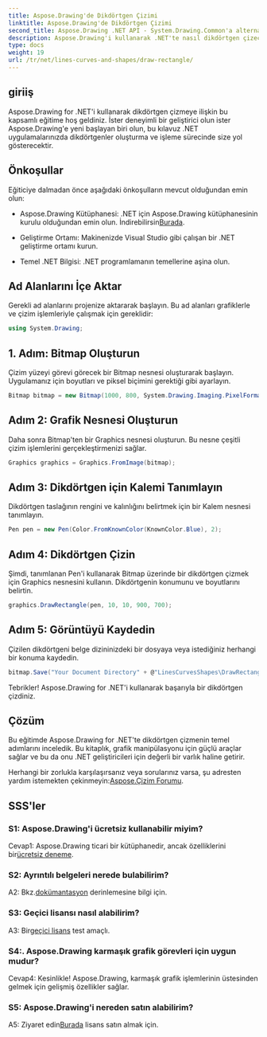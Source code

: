 ```yaml
---
title: Aspose.Drawing'de Dikdörtgen Çizimi
linktitle: Aspose.Drawing'de Dikdörtgen Çizimi
second_title: Aspose.Drawing .NET API - System.Drawing.Common'a alternatif
description: Aspose.Drawing'i kullanarak .NET'te nasıl dikdörtgen çizeceğinizi öğrenin. Kod örnekleri içeren adım adım kılavuz.
type: docs
weight: 19
url: /tr/net/lines-curves-and-shapes/draw-rectangle/
---
```

## giriiş

Aspose.Drawing for .NET'i kullanarak dikdörtgen çizmeye ilişkin bu kapsamlı eğitime hoş geldiniz. İster deneyimli bir geliştirici olun ister Aspose.Drawing'e yeni başlayan biri olun, bu kılavuz .NET uygulamalarınızda dikdörtgenler oluşturma ve işleme sürecinde size yol gösterecektir.

## Önkoşullar

Eğiticiye dalmadan önce aşağıdaki önkoşulların mevcut olduğundan emin olun:

- Aspose.Drawing Kütüphanesi: .NET için Aspose.Drawing kütüphanesinin kurulu olduğundan emin olun. İndirebilirsin[Burada](https://releases.aspose.com/drawing/net/).

- Geliştirme Ortamı: Makinenizde Visual Studio gibi çalışan bir .NET geliştirme ortamı kurun.

- Temel .NET Bilgisi: .NET programlamanın temellerine aşina olun.

## Ad Alanlarını İçe Aktar

Gerekli ad alanlarını projenize aktararak başlayın. Bu ad alanları grafiklerle ve çizim işlemleriyle çalışmak için gereklidir:

```csharp
using System.Drawing;
```

## 1. Adım: Bitmap Oluşturun

Çizim yüzeyi görevi görecek bir Bitmap nesnesi oluşturarak başlayın. Uygulamanız için boyutları ve piksel biçimini gerektiği gibi ayarlayın.

```csharp
Bitmap bitmap = new Bitmap(1000, 800, System.Drawing.Imaging.PixelFormat.Format32bppPArgb);
```

## Adım 2: Grafik Nesnesi Oluşturun

Daha sonra Bitmap'ten bir Graphics nesnesi oluşturun. Bu nesne çeşitli çizim işlemlerini gerçekleştirmenizi sağlar.

```csharp
Graphics graphics = Graphics.FromImage(bitmap);
```

## Adım 3: Dikdörtgen için Kalemi Tanımlayın

Dikdörtgen taslağının rengini ve kalınlığını belirtmek için bir Kalem nesnesi tanımlayın.

```csharp
Pen pen = new Pen(Color.FromKnownColor(KnownColor.Blue), 2);
```

## Adım 4: Dikdörtgen Çizin

Şimdi, tanımlanan Pen'i kullanarak Bitmap üzerinde bir dikdörtgen çizmek için Graphics nesnesini kullanın. Dikdörtgenin konumunu ve boyutlarını belirtin.

```csharp
graphics.DrawRectangle(pen, 10, 10, 900, 700);
```

## Adım 5: Görüntüyü Kaydedin

Çizilen dikdörtgeni belge dizininizdeki bir dosyaya veya istediğiniz herhangi bir konuma kaydedin.

```csharp
bitmap.Save("Your Document Directory" + @"LinesCurvesShapes\DrawRectangle_out.png");
```

Tebrikler! Aspose.Drawing for .NET'i kullanarak başarıyla bir dikdörtgen çizdiniz.

## Çözüm

Bu eğitimde Aspose.Drawing for .NET'te dikdörtgen çizmenin temel adımlarını inceledik. Bu kitaplık, grafik manipülasyonu için güçlü araçlar sağlar ve bu da onu .NET geliştiricileri için değerli bir varlık haline getirir.

 Herhangi bir zorlukla karşılaşırsanız veya sorularınız varsa, şu adresten yardım istemekten çekinmeyin:[Aspose.Çizim Forumu](https://forum.aspose.com/c/diagram/17).

## SSS'ler

### S1: Aspose.Drawing'i ücretsiz kullanabilir miyim?

 Cevap1: Aspose.Drawing ticari bir kütüphanedir, ancak özelliklerini bir[ücretsiz deneme](https://releases.aspose.com/).

### S2: Ayrıntılı belgeleri nerede bulabilirim?

 A2: Bkz.[dokümantasyon](https://reference.aspose.com/drawing/net/) derinlemesine bilgi için.

### S3: Geçici lisansı nasıl alabilirim?

 A3: Bir[geçici lisans](https://purchase.aspose.com/temporary-license/) test amaçlı.

### S4:. Aspose.Drawing karmaşık grafik görevleri için uygun mudur?

Cevap4: Kesinlikle! Aspose.Drawing, karmaşık grafik işlemlerinin üstesinden gelmek için gelişmiş özellikler sağlar.

### S5: Aspose.Drawing'i nereden satın alabilirim?

 A5: Ziyaret edin[Burada](https://purchase.aspose.com/buy) lisans satın almak için.